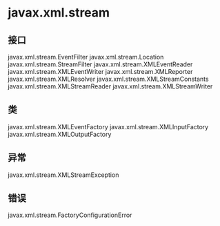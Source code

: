 # javax.xml.stream

## 接口

javax.xml.stream.EventFilter
javax.xml.stream.Location
javax.xml.stream.StreamFilter
javax.xml.stream.XMLEventReader
javax.xml.stream.XMLEventWriter
javax.xml.stream.XMLReporter
javax.xml.stream.XMLResolver
javax.xml.stream.XMLStreamConstants
javax.xml.stream.XMLStreamReader
javax.xml.stream.XMLStreamWriter

## 类

javax.xml.stream.XMLEventFactory
javax.xml.stream.XMLInputFactory
javax.xml.stream.XMLOutputFactory

## 异常

javax.xml.stream.XMLStreamException

## 错误

javax.xml.stream.FactoryConfigurationError





